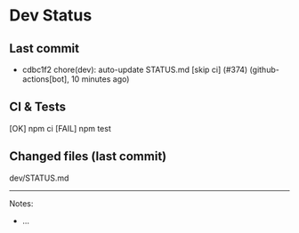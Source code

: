 # Dev Status

## Last commit
- cdbc1f2 chore(dev): auto-update STATUS.md [skip ci] (#374) (github-actions[bot], 10 minutes ago)
## CI & Tests
[OK] npm ci
[FAIL] npm test

## Changed files (last commit)
dev/STATUS.md

---
Notes:
- ...
